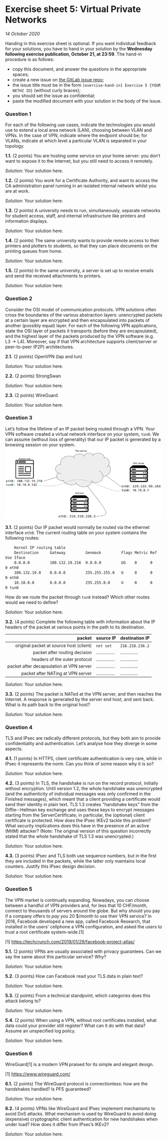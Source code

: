# Exercise sheet 5: Virtual Private Networks

*14 October 2020*

Handing in this exercise sheet is optional.
If you want individual feedback for your solutions, you have to hand in your solution by the **Wednesday following exercise publication, October 21, at 23:59**.
The hand-in procedure is as follows:

- copy this document, and answer the questions in the appropriate spaces;
- create a new issue on [the GitLab issue repo](https://gitlab.inf.ethz.ch/PRV-PERRIG/netsec-course/netsec-2020-issues);
- the issue title must be in the form `[exercise-hand-in] Exercise 5 {YOUR NETHZ ID}` (without curly braces); 
- you should set the issue as confidential;
- paste the modified document with your solution in the body of the issue. 

### Question 1 
For each of the following use cases, indicate the technologies you would
use to extend a local area network (LAN), choosing between VLAN and
VPNs. In the case of VPN, indicate where the endpoint should be; for
VLANs, indicate at which level a particular VLAN is separated in your
topology.

**1.1.** (2 points)
You are hosting some service on your home server: you don’t want to
expose it to the Internet, but you still need to access it remotely.

*Solution*: Your solution here.

**1.2.** (2 points)
You work for a Certificate Authority, and want to access the CA
administration panel running in an isolated internal network whilst you
are at work.

*Solution*: Your solution here.

**1.3.** (2 points)
A university needs to run, simultaneously, separate networks for student
access, staff, and internal infrastructure like printers and information
displays.

*Solution*: Your solution here.

**1.4.** (2 points)
The same university wants to provide remote access to their printers and
plotters to students, so that they can place documents on the printing
queues from home.

*Solution*: Your solution here.

**1.5.** (2 points)
In the same university, a server is set up to receive emails and send
the received attachments to printers.

*Solution*: Your solution here.

### Question 2 
Consider the OSI model of communication protocols. VPN solutions often
cross the boundaries of the various abstraction layers: unencrypted
packets at a certain layer are encrypted and then encapsulated into
packets of another (possibly equal) layer. For each of the following VPN
applications, state the OSI layer of packets it transports (before they
are encapsulated), and the highest layer of the packets produced by the
VPN software (e.g. L3 -> L4).  Moreover, say if that VPN architecture
supports client/server or peer-to-peer (P2P) architectures.

**2.1.** (2 points)
OpenVPN (tap and tun)

*Solution*: Your solution here.

**2.2.** (2 points)
StrongSwan

*Solution*: Your solution here.

**2.3.** (2 points)
WireGuard

*Solution*: Your solution here.

### Question 3
Let’s follow the lifetime of an IP packet being routed through a VPN.
Your VPN software created a virtual network interface on your system,
`tun0`. We can assume (without loss of generality) that our IP packet is
generated by a browsing session on your system.
<img src="images/network.png" alt="image" />

**3.1.** (2 points)
Our IP packet would normally be routed via the ethernet interface
`eth0`. The current routing table on your system contains the following
routes:

        Kernel IP routing table
        Destination     Gateway         Genmask         Flags Metric Ref    Use Iface
        0.0.0.0         100.132.19.216  0.0.0.0         UG    0      0        0 eth0
        100.132.19.0    0.0.0.0         255.255.255.0   U     0      0        0 eth0
        10.10.0.0       0.0.0.0         255.255.0.0     U     0      0        0 tun0

How do we route the packet through `tun0` instead? Which other routes
would we need to define?

*Solution*: Your solution here.

**3.2.** (4 points)
Complete the following table with information about the IP headers of
the packet at various points in the path to its destination.

|                                   packet | source IP        | destination IP   |
|-----------------------------------------:|:-----------------|:-----------------|
|  original packet at source host (client) | `not set`        | `216.218.236.2`  |
|            packet after routing decision | ................ | ...............  |
|            headers of the outer protocol | ................ | ...............  |
| packet after decapsulation at VPN server | ................ | ...............  |
|        packet after NATing at VPN server | ................ | ...............  |

*Solution*: Your solution here.

**3.3.** (2 points)
The packet is NATed at the VPN server, and then reaches the Internet. A
response is generated by the server end host, and sent back. What is its path
back to the original host?

*Solution*: Your solution here.

### Question 4 
TLS and IPsec are radically different protocols, but they both aim to
provide confidentiality and authentication. Let’s analyse how they
diverge in some aspects.

**4.1.** (1 points)
In HTTPS, client certificate authentication is very rare, while in IPsec
it represents the norm. Can you think of some reason why it is so?

*Solution*: Your solution here.

**4.2.** (3 points)
In TLS, the handshake is run on the record protocol, initially without
encryption. Until version 1.2, the whole handshake was unencrypted (and the
authenticity of individual messages was only confirmed in the Finished
messages), which meant that a client providing a certificate would send their
identity in plain text. TLS 1.3 creates "handshake keys" from the
Diffie--Hellman key exchange and uses these keys to encrypt messages starting
from the ServerCertificate; in particular, the (optional) client certificate is
protected. How does the IPsec IKEv2 tackle this problem? What security
implications does this have in the presence of an active (MitM) attacker?
(Note: The original version of this question incorrectly stated that the whole
handshake of TLS 1.3 was unencrypted.)

*Solution*: Your solution here.

**4.3.** (3 points)
IPsec and TLS both use sequence numbers, but in the first they are
included in the packets, while the latter only maintains local counters.
Justify this IPsec design decision.

*Solution*: Your solution here.

### Question 5 
The VPN market is continually expanding. Nowadays, you can choose
between a handful of VPN providers and, for less that 10 CHF/month,
connect to thousands of servers around the globe. But why should you pay
if a company offers to *pay you* 20 $/month to use their VPN service?
In 2016, Facebook developed a new app, called Facebook Research, that
installed in the users’ cellphone a VPN configuration, and asked the
users to trust a root certificate system-wide.[1]

[1] <https://techcrunch.com/2019/01/29/facebook-project-atlas/>

**5.1.** (2 points)
VPNs are usually associated with privacy guarantees. Can we say the same
about this particular service? Why?

*Solution*: Your solution here.

**5.2.** (3 points)
How can Facebook read your TLS data in plain text?

*Solution*: Your solution here.

**5.3.** (2 points)
From a technical standpoint, which categories does this attack belong
to?

*Solution*: Your solution here.

**5.4.** (2 points)
When using a VPN, without root certificates installed, what data could
your provider still register? What can it do with that data? Assume an
unspecified log policy.

*Solution*: Your solution here.

### Question 6 
WireGuard[1] is a modern VPN praised for its simple and elegant design.

[1] <https://www.wireguard.com/>

**6.1.** (2 points)
The WireGuard protocol is connectionless: how are the handshakes
handled? Is PFS guaranteed?

*Solution*: Your solution here.

**6.2.** (4 points)
VPNs like WireGuard and IPsec implement mechanisms to avoid DoS attacks.
What mechanism is used by WireGuard to avoid doing (expensive)
cryptographic client authentication for new handshakes when under load?
How does it differ from IPsec’s IKEv2?

*Solution*: Your solution here.
